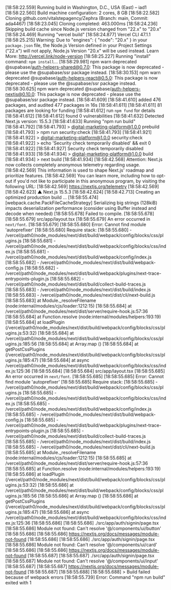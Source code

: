 [18:58:22.559] Running build in Washington, D.C., USA (East) – iad1
[18:58:22.560] Build machine configuration: 2 cores, 8 GB
[18:58:22.582] Cloning github.com/vitalstepagency/Zephra (Branch: main, Commit: ada4467)
[18:58:23.045] Cloning completed: 463.000ms
[18:58:24.236] Skipping build cache since Node.js version changed from "22.x" to "20.x"
[18:58:24.469] Running "vercel build"
[18:58:24.877] Vercel CLI 47.1.1
[18:58:25.215] Warning: Due to "engines": { "node": "20.x" } in your `package.json` file, the Node.js Version defined in your Project Settings ("22.x") will not apply, Node.js Version "20.x" will be used instead. Learn More: http://vercel.link/node-version
[18:58:25.227] Running "install" command: `npm install`...
[18:58:29.981] npm warn deprecated @supabase/auth-helpers-shared@0.7.0: This package is now deprecated - please use the @supabase/ssr package instead.
[18:58:30.153] npm warn deprecated @supabase/auth-helpers-react@0.5.0: This package is now deprecated - please use the @supabase/ssr package instead.
[18:58:30.625] npm warn deprecated @supabase/auth-helpers-nextjs@0.10.0: This package is now deprecated - please use the @supabase/ssr package instead.
[18:58:41.609] 
[18:58:41.610] added 476 packages, and audited 477 packages in 16s
[18:58:41.611] 
[18:58:41.611] 81 packages are looking for funding
[18:58:41.612]   run `npm fund` for details
[18:58:41.612] 
[18:58:41.612] found 0 vulnerabilities
[18:58:41.632] Detected Next.js version: 15.5.3
[18:58:41.633] Running "npm run build"
[18:58:41.792] 
[18:58:41.793] > digital-marketing-platform@1.0.0 prebuild
[18:58:41.793] > npm run security:check
[18:58:41.793] 
[18:58:41.921] 
[18:58:41.922] > digital-marketing-platform@1.0.0 security:check
[18:58:41.922] > echo 'Security check temporarily disabled' && exit 0
[18:58:41.922] 
[18:58:41.927] Security check temporarily disabled
[18:58:41.933] 
[18:58:41.934] > digital-marketing-platform@1.0.0 build
[18:58:41.934] > next build
[18:58:41.934] 
[18:58:42.568] Attention: Next.js now collects completely anonymous telemetry regarding usage.
[18:58:42.569] This information is used to shape Next.js' roadmap and prioritize features.
[18:58:42.569] You can learn more, including how to opt-out if you'd not like to participate in this anonymous program, by visiting the following URL:
[18:58:42.569] https://nextjs.org/telemetry
[18:58:42.569] 
[18:58:42.623]    ▲ Next.js 15.5.3
[18:58:42.624] 
[18:58:42.713]    Creating an optimized production build ...
[18:58:55.474] <w> [webpack.cache.PackFileCacheStrategy] Serializing big strings (128kiB) impacts deserialization performance (consider using Buffer instead and decode when needed)
[18:58:55.678] Failed to compile.
[18:58:55.678] 
[18:58:55.679] src/app/layout.tsx
[18:58:55.679] An error occurred in `next/font`.
[18:58:55.679] 
[18:58:55.680] Error: Cannot find module 'autoprefixer'
[18:58:55.680] Require stack:
[18:58:55.680] - /vercel/path0/node_modules/next/dist/build/webpack/config/blocks/css/plugins.js
[18:58:55.681] - /vercel/path0/node_modules/next/dist/build/webpack/config/blocks/css/index.js
[18:58:55.681] - /vercel/path0/node_modules/next/dist/build/webpack/config/index.js
[18:58:55.682] - /vercel/path0/node_modules/next/dist/build/webpack-config.js
[18:58:55.682] - /vercel/path0/node_modules/next/dist/build/webpack/plugins/next-trace-entrypoints-plugin.js
[18:58:55.682] - /vercel/path0/node_modules/next/dist/build/collect-build-traces.js
[18:58:55.683] - /vercel/path0/node_modules/next/dist/build/index.js
[18:58:55.683] - /vercel/path0/node_modules/next/dist/cli/next-build.js
[18:58:55.683]     at Module._resolveFilename (node:internal/modules/cjs/loader:1212:15)
[18:58:55.684]     at /vercel/path0/node_modules/next/dist/server/require-hook.js:57:36
[18:58:55.684]     at Function.resolve (node:internal/modules/helpers:193:19)
[18:58:55.684]     at loadPlugin (/vercel/path0/node_modules/next/dist/build/webpack/config/blocks/css/plugins.js:53:32)
[18:58:55.684]     at /vercel/path0/node_modules/next/dist/build/webpack/config/blocks/css/plugins.js:185:56
[18:58:55.684]     at Array.map (<anonymous>)
[18:58:55.684]     at getPostCssPlugins (/vercel/path0/node_modules/next/dist/build/webpack/config/blocks/css/plugins.js:185:47)
[18:58:55.684]     at async /vercel/path0/node_modules/next/dist/build/webpack/config/blocks/css/index.js:125:36
[18:58:55.684] 
[18:58:55.684] src/app/layout.tsx
[18:58:55.685] An error occurred in `next/font`.
[18:58:55.685] 
[18:58:55.685] Error: Cannot find module 'autoprefixer'
[18:58:55.685] Require stack:
[18:58:55.685] - /vercel/path0/node_modules/next/dist/build/webpack/config/blocks/css/plugins.js
[18:58:55.685] - /vercel/path0/node_modules/next/dist/build/webpack/config/blocks/css/index.js
[18:58:55.685] - /vercel/path0/node_modules/next/dist/build/webpack/config/index.js
[18:58:55.685] - /vercel/path0/node_modules/next/dist/build/webpack-config.js
[18:58:55.685] - /vercel/path0/node_modules/next/dist/build/webpack/plugins/next-trace-entrypoints-plugin.js
[18:58:55.685] - /vercel/path0/node_modules/next/dist/build/collect-build-traces.js
[18:58:55.685] - /vercel/path0/node_modules/next/dist/build/index.js
[18:58:55.685] - /vercel/path0/node_modules/next/dist/cli/next-build.js
[18:58:55.685]     at Module._resolveFilename (node:internal/modules/cjs/loader:1212:15)
[18:58:55.685]     at /vercel/path0/node_modules/next/dist/server/require-hook.js:57:36
[18:58:55.685]     at Function.resolve (node:internal/modules/helpers:193:19)
[18:58:55.686]     at loadPlugin (/vercel/path0/node_modules/next/dist/build/webpack/config/blocks/css/plugins.js:53:32)
[18:58:55.686]     at /vercel/path0/node_modules/next/dist/build/webpack/config/blocks/css/plugins.js:185:56
[18:58:55.686]     at Array.map (<anonymous>)
[18:58:55.686]     at getPostCssPlugins (/vercel/path0/node_modules/next/dist/build/webpack/config/blocks/css/plugins.js:185:47)
[18:58:55.686]     at async /vercel/path0/node_modules/next/dist/build/webpack/config/blocks/css/index.js:125:36
[18:58:55.686] 
[18:58:55.686] ./src/app/auth/signin/page.tsx
[18:58:55.686] Module not found: Can't resolve '@/components/ui/button'
[18:58:55.686] 
[18:58:55.686] https://nextjs.org/docs/messages/module-not-found
[18:58:55.686] 
[18:58:55.686] ./src/app/auth/signin/page.tsx
[18:58:55.686] Module not found: Can't resolve '@/components/ui/card'
[18:58:55.686] 
[18:58:55.686] https://nextjs.org/docs/messages/module-not-found
[18:58:55.687] 
[18:58:55.687] ./src/app/auth/signin/page.tsx
[18:58:55.687] Module not found: Can't resolve '@/components/ui/input'
[18:58:55.687] 
[18:58:55.687] https://nextjs.org/docs/messages/module-not-found
[18:58:55.687] 
[18:58:55.688] 
[18:58:55.688] > Build failed because of webpack errors
[18:58:55.739] Error: Command "npm run build" exited with 1